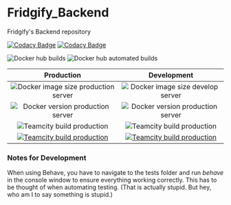 # Fridgify_Backend
Fridgify's Backend repository

[![Codacy Badge](https://app.codacy.com/project/badge/Coverage/a12a694e4db141db8ad32441a7a89dce)](https://www.codacy.com/gh/Fridgify/Fridgify_Backend?utm_source=github.com&utm_medium=referral&utm_content=Fridgify/Fridgify_Backend&utm_campaign=Badge_Coverage) 
[![Codacy Badge](https://app.codacy.com/project/badge/Grade/a12a694e4db141db8ad32441a7a89dce)](https://www.codacy.com/gh/Fridgify/Fridgify_Backend?utm_source=github.com&amp;utm_medium=referral&amp;utm_content=Fridgify/Fridgify_Backend&amp;utm_campaign=Badge_Grade)

![Docker hub builds](https://img.shields.io/docker/cloud/build/fridgify/fridgify)
![Docker hub automated builds](https://img.shields.io/docker/cloud/automated/fridgify/fridgify)


| Production   |      Development |
|:----------:|:-------------:|
| ![Docker image size production server](https://img.shields.io/docker/image-size/fridgify/fridgify/latest) |  ![Docker image size develop server](https://img.shields.io/docker/image-size/fridgify/fridgify/develop-latest)  |
| ![Docker version production server](https://img.shields.io/docker/v/fridgify/fridgify/latest?color=blue) | ![Docker version production server](https://img.shields.io/docker/v/fridgify/fridgify/develop-latest?color=blue) |
| ![Teamcity build production](https://img.shields.io/teamcity/build/e/Fridgify_DeployFridgifyProduction?server=https%3A%2F%2Ffridgify-tc.donkz.dev) |    ![Teamcity build production](https://img.shields.io/teamcity/build/e/Fridgify_DeployFridgifyDevelopment?server=https%3A%2F%2Ffridgify-tc.donkz.dev)   |
| [![Teamcity build production](https://img.shields.io/website?label=documentation&url=https%3A%2F%2Ffridgapi-dev.donkz.dev%2F)](https://fridgapi.donkz.dev/) |    [![Teamcity build production](https://img.shields.io/website?label=documentation&url=https%3A%2F%2Ffridgapi-dev.donkz.dev%2F)](https://fridgapi-dev.donkz.dev/)   |

### Notes for Development
When using Behave, you have to navigate to the tests folder and run *behave* in the
console window to ensure everything working correctly. This has to be thought of when
automating testing. (That is actually stupid. But hey, who am I to say something is
stupid.)